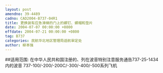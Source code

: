 ```yaml
---
layout: post
amendno: 39-4489
cadno: CAD2004-B737-04R1
title: 更换装有应急滑梯的门上的螺钉、螺帽和垫片
date: 2004-07-07 00:00:00 +0800
effdate: 2004-07-21 00:00:00 +0800
tag: B737
categories: 民航华北地区管理局适航审定处
author: 柳本强
---
```


##适用范围:
在中华人民共和国注册的、列在波音特别注意服务通告737-25-1434内的波音 737-100/-200/-200C/-300/-400/-500系列飞机


